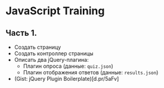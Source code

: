 # JavaScript Training

## Часть 1.

- Создать страницу
- Создать контроллер страницы
- Описать два jQuery-плагина:
    - Плагин опроса (данные: `quiz.json`)
    - Плагин отображения ответов (данные: `results.json`)
- (Gist: jQuery Plugin Boilerplate)[d.pr/5aFv]